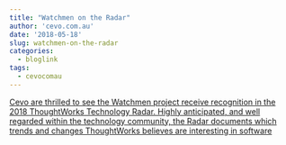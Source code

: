 ```yaml
---
title: "Watchmen on the Radar"
author: 'cevo.com.au'
date: '2018-05-18'
slug: watchmen-on-the-radar
categories:
  - bloglink
tags:
  - cevocomau
---
```


[Cevo are thrilled to see the Watchmen project receive recognition in the 2018 ThoughtWorks Technology Radar. Highly anticipated, and well regarded within the technology community, the Radar documents which trends and changes ThoughtWorks believes are interesting in software<i class="fas fa-external-link-alt"></i>](https://cevo.com.au/post/2018-05-18-watchmen-techradar-18/)

